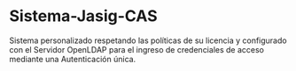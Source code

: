 # Sistema-Jasig-CAS
Sistema personalizado respetando las políticas de su licencia y configurado con el Servidor OpenLDAP para el ingreso de credenciales de acceso mediante una Autenticación única.
